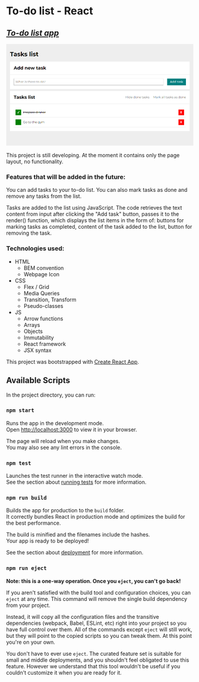 # To-do list - React

## *[To-do list app](https://adrode.github.io/todos-list-react/)*

![pageScreenshot](public/taskListPageScreenshotUpdate1.png)

This project is still developing. At the moment it contains only the page layout, no functionality.

### Features that will be added in the future:

You can add tasks to your to-do list. You can also mark tasks as done and remove any tasks from the list.

Tasks are added to the list using JavaScript. The code retrieves the text content from input after clicking the "Add task" button, passes it to the render() function, which displays the list items in the form of: buttons for marking tasks as completed, content of the task added to the list, button for removing the task.

### Technologies used:
- HTML
    - BEM convention
    - Webpage Icon
- CSS
    - Flex / Grid
    - Media Queries
    - Transition, Transform
    - Pseudo-classes
- JS
    - Arrow functions
    - Arrays
    - Objects
    - Immutability
    - React framework
    - JSX syntax

This project was bootstrapped with [Create React App](https://github.com/facebook/create-react-app).

## Available Scripts

In the project directory, you can run:

### `npm start`

Runs the app in the development mode.\
Open [http://localhost:3000](http://localhost:3000) to view it in your browser.

The page will reload when you make changes.\
You may also see any lint errors in the console.

### `npm test`

Launches the test runner in the interactive watch mode.\
See the section about [running tests](https://facebook.github.io/create-react-app/docs/running-tests) for more information.

### `npm run build`

Builds the app for production to the `build` folder.\
It correctly bundles React in production mode and optimizes the build for the best performance.

The build is minified and the filenames include the hashes.\
Your app is ready to be deployed!

See the section about [deployment](https://facebook.github.io/create-react-app/docs/deployment) for more information.

### `npm run eject`

**Note: this is a one-way operation. Once you `eject`, you can't go back!**

If you aren't satisfied with the build tool and configuration choices, you can `eject` at any time. This command will remove the single build dependency from your project.

Instead, it will copy all the configuration files and the transitive dependencies (webpack, Babel, ESLint, etc) right into your project so you have full control over them. All of the commands except `eject` will still work, but they will point to the copied scripts so you can tweak them. At this point you're on your own.

You don't have to ever use `eject`. The curated feature set is suitable for small and middle deployments, and you shouldn't feel obligated to use this feature. However we understand that this tool wouldn't be useful if you couldn't customize it when you are ready for it.